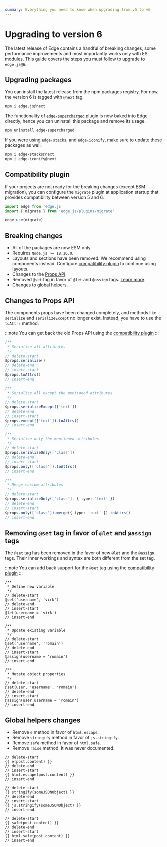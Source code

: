 ```yaml
---
summary: Everything you need to know when upgrading from v5 to v6
---
```


# Upgrading to version 6

The latest release of Edge contains a handful of breaking changes, some performance improvements and most importantly works only with ES modules. This guide covers the steps you must follow to upgrade to `edge.js@6`.

## Upgrading packages
You can install the latest release from the npm packages registry. For now, the version 6 is tagged with `@next` tag.

```sh
npm i edge.js@next
```

The functionality of [`edge-supercharged`](https://github.com/edge-js/edge-supercharged) plugin is now baked into Edge directly, hence you can uninstall this package and remove its usage.

```sh
npm uninstall edge-supercharged
```

If you were using [`edge-stacks`](https://github.com/edge-js/stacks), and [`edge-iconify`](https://github.com/edge-js/edge-iconify), make sure to update these packages as well.

```sh
npm i edge-stacks@next
npm i edge-iconify@next
```

## Compatibility plugin
If your projects are not ready for the breaking changes (except ESM migration), you can configure the `migrate` plugin at application startup that provides compatibility between version 5 and 6.

```ts
import edge from 'edge.js'
import { migrate } from 'edge.js/plugins/migrate'

edge.use(migrate)
```

## Breaking changes

- All of the packages are now ESM only. 
- Requires `Node.js >= 18.16.0`.
- Layouts and sections have been removed. We recommend using components instead. Configure [compatibility plugin](#compatibility-plugin) to continue using layouts.
- Changes to the [Props API](#changes-to-props-api).
- Removed `@set` tag in favor of `@let` and `@assign` tags. [Learn more](#removing-set-tag-in-favor-of-let-and-assign-tags).
- Changes to global helpers.

## Changes to Props API
The components props have been changed completely, and methods like `serialize` and `serializeExcept` no longer exist. Instead, you have to use the `toAttrs` method.

:::note
You can get back the old Props API using the [compatibility plugin](#compatibility-plugin)
:::

```ts
/**
 * Serialize all attributes
 */
// delete-start
$props.serialize()
// delete-end
// insert-start
$props.toAttrs()
// insert-end

/**
 * Serialize all except the mentioned attributes
 */
// delete-start
$props.serializeExcept(['text'])
// delete-end
// insert-start
$props.except(['text']).toAttrs()
// insert-end

/**
 * Serialize only the mentioned attributes
 */
// delete-start
$props.serializeOnly(['class'])
// delete-end
// insert-start
$props.only(['class']).toAttrs()
// insert-end

/**
 * Merge custom attributes
 */
// delete-start
$props.serializeOnly(['class'], { type: 'text' })
// delete-end
// insert-start
$props.only(['class']).merge({ type: 'text' }).toAttrs()
// insert-end
```

## Removing `@set` tag in favor of `@let` and `@assign` tags
The `@set` tag has been removed in the favor of new `@let` and the `@assign` tags. Their inner workings and syntax are both different from the set tag.

:::note
You can add back support for the `@set` tag using the [compatibility plugin](#compatibility-plugin)
:::

```edge
/**
 * Define new variable
 */
// delete-start
@set('username', 'virk')
// delete-end
// insert-start
@let(username = 'virk')
// insert-end

/**
 * Update existing variable
 */
// delete-start
@set('username', 'romain')
// delete-end
// insert-start
@assign(username = 'romain')
// insert-end

/**
 * Mutate object properties
 */
// delete-start
@set(user, 'username', 'romain')
// delete-end
// insert-start
@assign(user.username = 'romain')
// insert-end
```

## Global helpers changes

- Remove `e` method in favor of `html.escape`.
- Remove `stringify` method in favor of `js.stringify`.
- Remove `safe` method in favor of `html.safe`.
- Remove `raise` method. It was never documented.

```edge
// delete-start
{{ e(post.content) }}
// delete-end
// insert-start
{{ html.escape(post.content) }}
// insert-end

// delete-start
{{ stringify(someJSONObject) }}
// delete-end
// insert-start
{{ js.stringify(someJSONObject) }}
// insert-end

// delete-start
{{ safe(post.content) }}
// delete-end
// insert-start
{{ html.safe(post.content) }}
// insert-end
```

